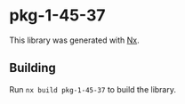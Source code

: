# pkg-1-45-37

This library was generated with [Nx](https://nx.dev).

## Building

Run `nx build pkg-1-45-37` to build the library.
